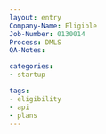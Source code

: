 ```yaml
---
layout: entry
Company-Name: Eligible
Job-Number: 0130014
Process: DMLS
QA-Notes: 

categories:
- startup

tags: 
- eligibility
- api
- plans
---
```

